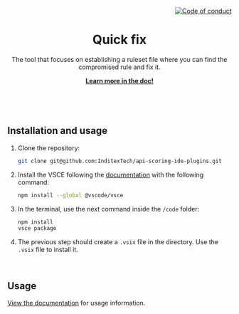 <!--
SPDX-FileCopyrightText: 2023 Industria de Diseño Textil S.A. INDITEX

SPDX-License-Identifier: Apache-2.0
-->

<p align="right">
    <a href="CODE_OF_CONDUCT.md"><img src="https://img.shields.io/badge/Contributor%20Covenant-2.1-4baaaa.svg" alt="Code of conduct"></a>
</p>

<p align="center">
    <h1 align="center">Quick fix</h1>
    <p align="center">The tool that focuses on establishing a ruleset file where you can find the compromised rule and fix it.</p>
    <p align="center"><strong><a href="https://inditextech.github.io/api-scoring-doc/ide-extensions/quick-fix/">Learn more in the doc!</a></strong></p>
    <br>
</p>

<br>

## Installation and usage

1. Clone the repository:

	```bash
    git clone git@github.com:InditexTech/api-scoring-ide-plugins.git
	```

2. Install the VSCE following the [documentation](https://www.npmjs.com/package/@vscode/vsce) with the following command:

    ```bash
    npm install --global @vscode/vsce
    ```

3. In the terminal, use the next command inside the `/code` folder:

    ```bash
    npm install
    vsce package
    ```

4. The previous step should create a `.vsix` file in the directory. Use the `.vsix` file to install it.


<br>

## Usage

[View the documentation](https://inditextech.github.io/api-scoring-doc/ide-extensions/quick-fix/) for usage information.
